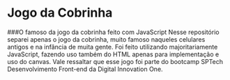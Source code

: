 # Jogo da Cobrinha
###O famoso da jogo da cobrinha feito com JavaScript
Nesse repositório separei apenas o jogo da cobrinha, muito famoso naqueles celulares antigos e na infância de muita gente. Foi feito utilizando majoritariamente JavaScript, fazendo uso também do HTML apenas para implementação e uso do canvas. 
Vale ressaltar que esse jogo foi parte do bootcamp SPTech Desenvolvimento Front-end da Digital Innovation One.
